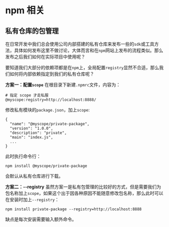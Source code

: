# npm 相关

## 私有仓库的包管理

在日常开发中我们总会使用公司内部搭建的私有仓库来发布一些的`sdk`或工具方法，具体如何发布这里不做讨论，大体而言和在`npm`网站上发布的流程类似。那么发布之后我们如何在实际项目中使用呢？

要知道我们大部分的依赖项都是在`npm`上，全局配置`registry`显然不合适，那么我们如何将内部依赖指定到我们的私有仓库呢？

**方案一：配置`scope`** 
在根目录下新建`.npmrc`文件，内容为：
```
# 指定 scope 才走私服
@myscope:registry=http://localhost:8888/
```

修改私有模块的`package.json`，加上`scope`:
```
{
  "name": "@myscope/private-package",
  "version": "1.0.0",
  "description": "private",
  "main": "index.js",
  ...
}
```
此时执行命令行：
```
npm install @myscope/private-package
``` 
会默认从私有仓库进行下载。

**方案二：--registry**
虽然方案一是私有包管理的比较好的方式，但是需要我们为包名称加上`scope`，如果这个出于因各种原因不能随意修改包名称，那么此时可以在安装时加上`--registry`：

```
npm install private-package --registry=http://localhost:8888
```
缺点是每次安装需要输入额外命令。